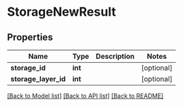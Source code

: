 # StorageNewResult

## Properties
Name | Type | Description | Notes
------------ | ------------- | ------------- | -------------
**storage_id** | **int** |  | [optional] 
**storage_layer_id** | **int** |  | [optional] 

[[Back to Model list]](../README.md#documentation-for-models) [[Back to API list]](../README.md#documentation-for-api-endpoints) [[Back to README]](../README.md)


